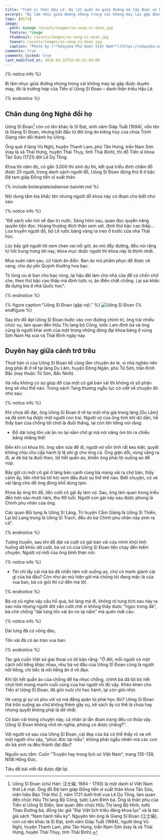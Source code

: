 ```yaml
---
title: "Tiến sĩ thời Hậu Lê: Bị lột quần áo giữa đường mà lấy được vợ hiền"
excerpt: "Bị làm nhục giữa đường nhưng trong cái không may lại gặp được duyên may, đó là trường hợp của Tiến sĩ Uông Sĩ Đoan – danh thần triều Hậu Lê."
tags: [Wife]
image:
  path: &image /assets/images/vo-uong-si-doan.jpg
  feature: *image
  thumbnail: /assets/images/vo-uong-si-doan.jpg
  teaser: /assets/images/vo-uong-si-doan.jpg
  caption: "Photo by [**Odayaka Phú Quốc Việt Nam**](https://odayaka.vn)"
comments: true
comments_locked: true
last_modified_at: 2018-03-22T10:45:51-04:00
---
```


{% notice info %}

Bị làm nhục giữa đường nhưng trong cái không may lại gặp được duyên may, đó là trường hợp của Tiến sĩ Uông Sĩ Đoan – danh thần triều Hậu Lê.

{% endnotice %}

## Chân dung ông Nghè đổi họ

Uông Sĩ Đoan[^uong-si-doan] còn có tên khác là Sĩ Đạt, sinh năm Giáp Tuất (1694), vốn tên là Giang Sĩ Đoan, nhưng bắt đầu từ đời ông do kiêng húy của chúa Trịnh Giang nên đổi thành họ Uông.


Ông quê ở làng Vũ Nghị, huyện Thanh Lam, phủ Tân Hưng, trấn Nam Sơn (nay là xã Thái Hưng, huyện Thái Thụy, tỉnh Thái Bình), thi đỗ Tiến sĩ khoa Tân Sửu (1721) đời Lê Dụ Tông.

Khoa thi năm đó, có gần 3.000 thí sinh dự thi, kết quả triều đình chấm đỗ được 25 người, trong danh sách người đỗ, Uông Sĩ Đoan đứng thứ 6 ở bậc Đệ tam giáp Đồng tiến sĩ xuất thân.

[^uong-si-doan]: Uông Sĩ Đoan (chữ Hán: 汪士端; 1694 - 1793) là một danh sĩ Việt Nam thời Lê mạt. Ông đỗ Đệ tam giáp Đồng tiến sĩ xuất thân khoa Tân Sửu, niên hiệu Bảo Thái thứ 2, năm 1721 dưới thời vua Lê Dụ Tông, làm quan đến chức Hữu Thị lang Bộ Công, tước Lam Đình bá. Ông là thân phụ của Tiến sĩ Uông Sĩ Điển, làm quan đến chức Hữu Thị lang Bộ Hình, tước Thao Đường bá, đồng tác giả "Đại Việt lịch triều đăng khoa lục" và là tác giả sách "Nam hành tiểu ký". Nguyên tên ông là Giang Sĩ Đoan (江士端), còn có tên khác là Sĩ Đạt, sinh năm Giáp Tuất (1694), người làng Vũ Nghị, huyện Thanh Lam, phủ Tân Hưng, trấn Nam Sơn (nay là xã Thái Hưng, huyện Thái Thụy, tỉnh Thái Bình).

{% include boilerplate/adsense-baiviet.md %}


Nội dung tấm bia khắc tên nhưng người đỗ khoa này có đoạn cho biết như sau:

{% notice info %}

"Đề sách vấn hỏi về đạo trị nước. Sáng hôm sau, quan đọc quyển nâng quyển tiến đọc. Hoàng thượng đích thân xem xét, định thứ bậc cao thấp... Loa truyền người đỗ, bộ Lễ rước bảng vàng ra treo ở trước cửa nhà Thái học.

Lúc bấy giờ người tới xem chen vai nối gót, áo mũ đầy đường, đều nói rằng từ hồi trung hưng tới nay, khoa mục được người thì khoa này là thịnh nhất.

Mùa xuân năm sau, cử hành ân điển. Ban áo mũ phẩm phục để được vẻ vang, cho dự yến Quỳnh thưởng hoa bạc.

Tỏ lòng ưu ái ban cho bạc ròng, lại hậu đãi làm cho nhà cửa để có chốn chở che, theo thứ bậc cao thấp mà định tước vị, ân điển chất chồng. Lại sai khắc đá dựng bia ở nhà Quốc học".

{% endnotice %}

{% figure caption:"Uông Sĩ Đoan (gặp vợ)." %}
![Uông Sĩ Đoan](/assets/images/uong-si-doan-img.jpg)
{% endfigure %}

Sau khi đỗ đạt Uông Sĩ Đoan bước vào con đường chính trị, ông trải nhiều chức vụ, làm quan đến Hữu Thị lang bộ Công, tước Lam đình bá và ông cũng là người khai sinh của một trong những dòng đại khoa bảng ở vùng Sơn Nam Hạ xưa và Thái Bình ngày nay.

## Duyên hay giữa cảnh trớ trêu

Thuở hàn vi của Uông Sĩ Đoan kể cũng lắm chuyện éo le, vì nhà nghèo nên ông phải đi ở rể tại làng Du Lâm, huyện Đông Ngàn, phủ Từ Sơn, trấn Kinh Bắc (nay thuộc Từ Sơn, Bắc Ninh).

Và nếu không có sự giúp đỡ của một cô gái bán vải thì không rõ số phận ông sẽ như thế nào. Trong sách Tang thương ngẫu lục có viết về chuyện đó như sau:

{% notice info %}

Khi chưa đỗ đạt, ông Uông Sĩ Đoan ở rể tại một nhà già trong làng [Du Lâm] và đã sinh hạ được một người con trai. Người vợ của ông tính khí dữ dằn, hễ thấy bạn của chồng tới chơi là đuổi thẳng, lại còn lớn tiếng nói rằng:

- Đồ dài lưng tốn vải ăn no lại nằm chớ gì mà nói năng ỏm tỏi ra chiều bắng nhắng thế!

Đến khi có khoa thi, ông sắm sửa để đi, người vợ vốn tính rất keo kiệt, quyết không chịu chu cấp hành lý lệ phí gì cho ông cả. Ông giận dỗi, vùng vằng ra đi, ai dè bà ta đuổi theo, lột hết quần áo, khiến ông phải lội xuống ao để núp.

Bấy giờ có một cô gái ở làng bên cạnh cùng bà mang vải ra chợ bán, thấy cảnh ấy, liền nhờ bà tới hỏi xem đầu đuôi sự thể thế nào. Biết chuyện, cô xé vải tặng cho để ông đóng khố dùng tạm.

Khoa ấy ông thi đỗ, liền cưới cô gái ấy làm vợ. Sau, ông làm quan trong triều đến hơn sáu mươi năm, thọ 99 tuổi. Người con gái này sau được phong là Chính phu nhân của ông.

Các quan Bồi tụng là Uông Sĩ Lãng, Tri huyện Cẩm Giàng là Uông Sĩ Thiến, Lại bộ Lang trung là Uông Sĩ Trạch, đều do bà Chính phu nhân này sinh ra cả".

{% endnotice %}

Tương truyền, sau khi đỗ đạt và cưới cô gái bán vải cứu mình khỏi tình huống dở khóc dở cười, bà vợ cũ của Uông Sĩ Đoan liền chạy đến kiếm chuyện. Người vợ mới của ông bình thản nói:

{% notice info %}

- Tôi chỉ lấy cái mà bà đã nhẫn tâm vứt xuống ao, chứ có tranh giành cái gì của bà đâu? Còn như áo mũ hiện giờ mà chồng tôi đang mặc là của vua ban, bà có giỏi thì cứ đến mà lột.


{% endnotice %}

Bà vợ cũ nghe vậy xấu hổ quá, bỏ làng mà đi, không rõ tung tích sau này ra sao nữa nhưng người đời vẫn cười chê vì không thấy được "ngọc trong đá", bà chê chồng "dài lưng tốn vải ăn no lại nằm" mà quên mất câu:


{% notice info %}

Dài lưng đã có võng đào,

Tốn vải đã có áo trào vua ban.

{% endnotice %}


Tác giả cuốn Việt sử giai thoại có lời bàn rằng: "Ở đời, mỗi người có một cách nổi tiếng khác nhau, như bà vợ đầu của Uông Sĩ Đoan cũng là người nổi tiếng, chỉ tiếc là nổi tiếng ăn ở vô đạo.

Khi lột hết quần áo của chồng để hạ nhục chồng, chính bà đã lột bỏ hết chút tình mong manh cuối cùng của hai người rồi đó vậy. Khéo khen cho Tiến sĩ Uông Sĩ Đoan, đã giỏi nuôi chí học hành, lại còn giỏi nhịn.

Vẻ vang gì sự vũ phu với vợ mà đấng quân tử phải học đòi? Uông Sĩ Đoan thà trốn xuống ao chứ không thèm gây sự, kế sách ấy có thể là chưa hay nhưng quyết không phải là dở nhất.

Cô bán vải trong chuyện này, cả nhân ái lẫn đoan trang đều có thừa vậy. Uông Sĩ Đoan không nhớ ơn nghĩa, phỏng có được chăng?".

Với người vợ sau của Uông Sĩ Đoan, cái đẹp của bà có thể thấy rõ và với một người như vậy, "phúc đức tại mẫu", không phải ngẫu nhiên mà các con do bà sinh ra đều thành đạt đâu?

Nguồn sưu tầm: Cuốn "Truyện hay trong lịch sử Việt Nam", trang 135-139, NXB Hồng Đức.

Tiêu đề bài viết đã được đặt lại.
